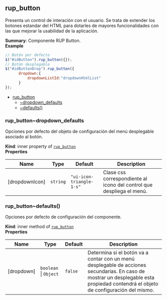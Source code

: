 <a name="module_rup_button"></a>

## rup_button
Presenta un control de interación con el usuario. Se trata de extender los botones estandar del HTML para dotarles de mayores funcionalidades con las que mejorar la usabilidad de la aplicación.

**Summary**: Componente RUP Button.  
**Example**  
```js
// Botón por defecto$("#idButton").rup_button({});// Botón desplegable$("#idButtonDrop").rup_button({	  dropdown:{		  dropdownListId:"dropdownHtmlList"	  }});
```

* [rup_button](#module_rup_button)
    * [~dropdown_defaults](#module_rup_button..dropdown_defaults)
    * [~defaults()](#module_rup_button..defaults)

<a name="module_rup_button..dropdown_defaults"></a>

### rup_button~dropdown_defaults
Opciones por defecto del objeto de configuración del menú desplegable asociado al botón.

**Kind**: inner property of [<code>rup_button</code>](#module_rup_button)  
**Properties**

| Name | Type | Default | Description |
| --- | --- | --- | --- |
| [dropdownIcon] | <code>string</code> | <code>&quot;ui-icon-triangle-1-s&quot;</code> | Clase css correspondiente al icono del control que despliega el menú. |

<a name="module_rup_button..defaults"></a>

### rup_button~defaults()
Opciones por defecto de configuración del componente.

**Kind**: inner method of [<code>rup_button</code>](#module_rup_button)  
**Properties**

| Name | Type | Default | Description |
| --- | --- | --- | --- |
| [dropdown] | <code>boolean</code> \| <code>Object</code> | <code>false</code> | Determina si el botón va a contar con un menú desplegable de acciones secundarias. En caso de mostrar un desplegable esta propiedad contendrá el objeto de configuración del mismo. |

